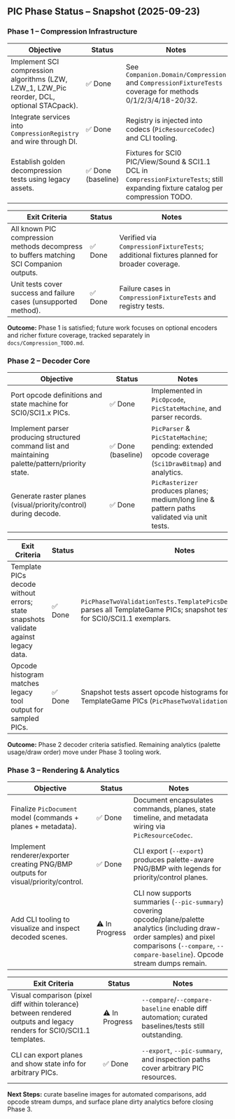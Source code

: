 ## PIC Phase Status – Snapshot (2025-09-23)

### Phase 1 – Compression Infrastructure

| Objective | Status | Notes |
|-----------|--------|-------|
| Implement SCI compression algorithms (LZW, LZW_1, LZW_Pic reorder, DCL, optional STACpack). | ✅ Done | See `Companion.Domain/Compression` and `CompressionFixtureTests` coverage for methods 0/1/2/3/4/18-20/32. |
| Integrate services into `CompressionRegistry` and wire through DI. | ✅ Done | Registry is injected into codecs (`PicResourceCodec`) and CLI tooling. |
| Establish golden decompression tests using legacy assets. | ✅ Done (baseline) | Fixtures for SCI0 PIC/View/Sound & SCI1.1 DCL in `CompressionFixtureTests`; still expanding fixture catalog per compression TODO. |

| Exit Criteria | Status | Notes |
|---------------|--------|-------|
| All known PIC compression methods decompress to buffers matching SCI Companion outputs. | ✅ Done | Verified via `CompressionFixtureTests`; additional fixtures planned for broader coverage. |
| Unit tests cover success and failure cases (unsupported method). | ✅ Done | Failure cases in `CompressionFixtureTests` and registry tests. |

**Outcome:** Phase 1 is satisfied; future work focuses on optional encoders and richer fixture coverage, tracked separately in `docs/Compression_TODO.md`.

### Phase 2 – Decoder Core

| Objective | Status | Notes |
|-----------|--------|-------|
| Port opcode definitions and state machine for SCI0/SCI1.x PICs. | ✅ Done | Implemented in `PicOpcode`, `PicStateMachine`, and parser records. |
| Implement parser producing structured command list and maintaining palette/pattern/priority state. | ✅ Done (baseline) | `PicParser` & `PicStateMachine`; pending: extended opcode coverage (`Sci1DrawBitmap`) and analytics. |
| Generate raster planes (visual/priority/control) during decode. | ✅ Done | `PicRasterizer` produces planes; medium/long line & pattern paths validated via unit tests. |

| Exit Criteria | Status | Notes |
|---------------|--------|-------|
| Template PICs decode without errors; state snapshots validate against legacy data. | ✅ Done | `PicPhaseTwoValidationTests.TemplatePicsDecodeWithoutErrors` parses all TemplateGame PICs; snapshot tests lock final state for SCI0/SCI1.1 exemplars. |
| Opcode histogram matches legacy tool output for sampled PICs. | ✅ Done | Snapshot tests assert opcode histograms for representative TemplateGame PICs (`PicPhaseTwoValidationTests`). |

**Outcome:** Phase 2 decoder criteria satisfied. Remaining analytics (palette usage/draw order) move under Phase 3 tooling work.

### Phase 3 – Rendering & Analytics

| Objective | Status | Notes |
|-----------|--------|-------|
| Finalize `PicDocument` model (commands + planes + metadata). | ✅ Done | Document encapsulates commands, planes, state timeline, and metadata wiring via `PicResourceCodec`. |
| Implement renderer/exporter creating PNG/BMP outputs for visual/priority/control. | ✅ Done | CLI export (`--export`) produces palette-aware PNG/BMP with legends for priority/control planes. |
| Add CLI tooling to visualize and inspect decoded scenes. | ⚠️ In Progress | CLI now supports summaries (`--pic-summary`) covering opcode/plane/palette analytics (including draw-order samples) and pixel comparisons (`--compare`, `--compare-baseline`). Opcode stream dumps remain. |

| Exit Criteria | Status | Notes |
|---------------|--------|-------|
| Visual comparison (pixel diff within tolerance) between rendered outputs and legacy renders for SCI0/SCI1.1 templates. | ⚠️ In Progress | `--compare`/`--compare-baseline` enable diff automation; curated baselines/tests still outstanding. |
| CLI can export planes and show state info for arbitrary PICs. | ✅ Done | `--export`, `--pic-summary`, and inspection paths cover arbitrary PIC resources. |

**Next Steps:** curate baseline images for automated comparisons, add opcode stream dumps, and surface plane dirty analytics before closing Phase 3.
